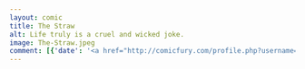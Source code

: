 ```yaml
---
layout: comic
title: The Straw
alt: Life truly is a cruel and wicked joke.
image: The-Straw.jpeg
comment: [{'date': '<a href="http://comicfury.com/profile.php?username=tecco_dsilva" title="tecco_dsilva">tecco_dsilva</a>', 'username': 'tecco_dsilva', 'comment': 'Not featured:<br />\r'}]
---
```

